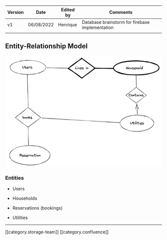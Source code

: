 

|  **Version**  |  **Date**  |  **Edited by**  |  **Comments**  | 
|  --- |  --- |  --- |  --- | 
| v1 | 06/08/2022 | Henrique | Database brainstorm for firebase implementation | 
|  |  |  |  | 


## Entity-Relationship Model
![](images/storage/db_brainstorm1.png)
### Entities

* Users


* Households


* Reservations (bookings)


* Utilities





*****

[[category.storage-team]] 
[[category.confluence]] 
